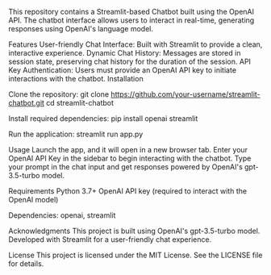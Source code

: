 This repository contains a Streamlit-based Chatbot built using the OpenAI API. The chatbot interface allows users to interact in real-time, generating responses using OpenAI's language model.

Features
User-friendly Chat Interface: Built with Streamlit to provide a clean, interactive experience.
Dynamic Chat History: Messages are stored in session state, preserving chat history for the duration of the session.
API Key Authentication: Users must provide an OpenAI API key to initiate interactions with the chatbot.
Installation

Clone the repository:
git clone https://github.com/your-username/streamlit-chatbot.git
cd streamlit-chatbot

Install required dependencies:
pip install openai streamlit

Run the application:
streamlit run app.py

Usage
Launch the app, and it will open in a new browser tab.
Enter your OpenAI API Key in the sidebar to begin interacting with the chatbot.
Type your prompt in the chat input and get responses powered by OpenAI's gpt-3.5-turbo model.

Requirements
Python 3.7+
OpenAI API key (required to interact with the OpenAI model)

Dependencies: openai, streamlit

Acknowledgments
This project is built using OpenAI's gpt-3.5-turbo model.
Developed with Streamlit for a user-friendly chat experience.

License
This project is licensed under the MIT License. See the LICENSE file for details.
